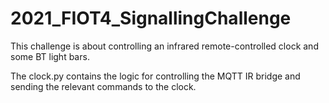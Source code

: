 # 2021_FIOT4_SignallingChallenge
This challenge is about controlling an infrared remote-controlled clock and some BT light bars.

The clock.py contains the logic for controlling the MQTT IR bridge and sending the relevant commands to the clock.
